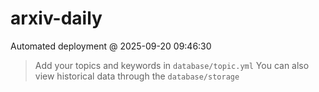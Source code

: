 # arxiv-daily
 Automated deployment @ 2025-09-20 09:46:30
> Add your topics and keywords in `database/topic.yml` 
> You can also view historical data through the `database/storage` 
